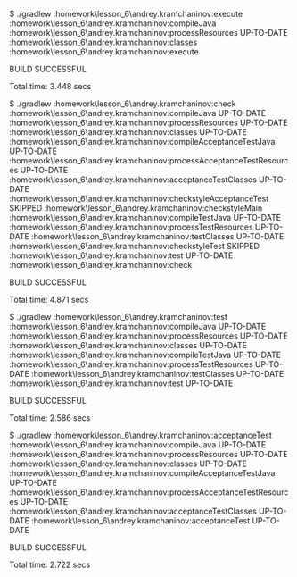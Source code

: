 $ ./gradlew :homework\\lesson_6\\andrey.kramchaninov:execute
:homework\lesson_6\andrey.kramchaninov:compileJava
:homework\lesson_6\andrey.kramchaninov:processResources UP-TO-DATE
:homework\lesson_6\andrey.kramchaninov:classes
:homework\lesson_6\andrey.kramchaninov:execute

BUILD SUCCESSFUL

Total time: 3.448 secs

$ ./gradlew :homework\\lesson_6\\andrey.kramchaninov:check
:homework\lesson_6\andrey.kramchaninov:compileJava UP-TO-DATE
:homework\lesson_6\andrey.kramchaninov:processResources UP-TO-DATE
:homework\lesson_6\andrey.kramchaninov:classes UP-TO-DATE
:homework\lesson_6\andrey.kramchaninov:compileAcceptanceTestJava UP-TO-DATE
:homework\lesson_6\andrey.kramchaninov:processAcceptanceTestResources UP-TO-DATE
:homework\lesson_6\andrey.kramchaninov:acceptanceTestClasses UP-TO-DATE
:homework\lesson_6\andrey.kramchaninov:checkstyleAcceptanceTest SKIPPED
:homework\lesson_6\andrey.kramchaninov:checkstyleMain
:homework\lesson_6\andrey.kramchaninov:compileTestJava UP-TO-DATE
:homework\lesson_6\andrey.kramchaninov:processTestResources UP-TO-DATE
:homework\lesson_6\andrey.kramchaninov:testClasses UP-TO-DATE
:homework\lesson_6\andrey.kramchaninov:checkstyleTest SKIPPED
:homework\lesson_6\andrey.kramchaninov:test UP-TO-DATE
:homework\lesson_6\andrey.kramchaninov:check

BUILD SUCCESSFUL

Total time: 4.871 secs

$ ./gradlew :homework\\lesson_6\\andrey.kramchaninov:test
:homework\lesson_6\andrey.kramchaninov:compileJava UP-TO-DATE
:homework\lesson_6\andrey.kramchaninov:processResources UP-TO-DATE
:homework\lesson_6\andrey.kramchaninov:classes UP-TO-DATE
:homework\lesson_6\andrey.kramchaninov:compileTestJava UP-TO-DATE
:homework\lesson_6\andrey.kramchaninov:processTestResources UP-TO-DATE
:homework\lesson_6\andrey.kramchaninov:testClasses UP-TO-DATE
:homework\lesson_6\andrey.kramchaninov:test UP-TO-DATE

BUILD SUCCESSFUL

Total time: 2.586 secs

$ ./gradlew :homework\\lesson_6\\andrey.kramchaninov:acceptanceTest
:homework\lesson_6\andrey.kramchaninov:compileJava UP-TO-DATE
:homework\lesson_6\andrey.kramchaninov:processResources UP-TO-DATE
:homework\lesson_6\andrey.kramchaninov:classes UP-TO-DATE
:homework\lesson_6\andrey.kramchaninov:compileAcceptanceTestJava UP-TO-DATE
:homework\lesson_6\andrey.kramchaninov:processAcceptanceTestResources UP-TO-DATE
:homework\lesson_6\andrey.kramchaninov:acceptanceTestClasses UP-TO-DATE
:homework\lesson_6\andrey.kramchaninov:acceptanceTest UP-TO-DATE

BUILD SUCCESSFUL

Total time: 2.722 secs
